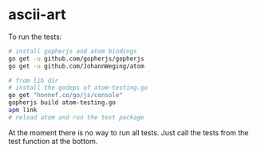 ascii-art
=========


To run the tests:
```bash
# install gopherjs and atom bindings
go get -u github.com/gopherjs/gopherjs
go get -u github.com/JohannWeging/atom

# from lib dir
# install the godeps of atom-testing.go
go get "honnef.co/go/js/console"
gopherjs build atom-testing.go
apm link
# reload atom and run the test package
```
At the moment there is no way to run all tests. Just call the tests from the
test function at the bottom.  
